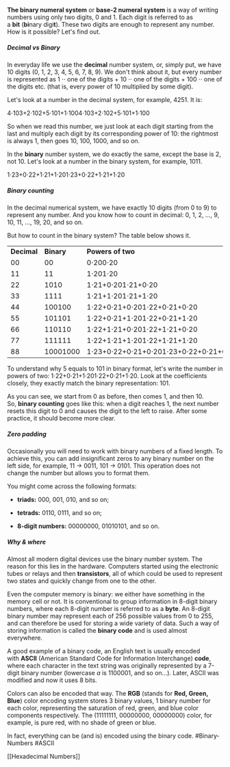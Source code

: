 **The binary numeral system** or **base-2 numeral system** is a way of writing numbers using only two digits, 0 and 1. Each digit is referred to as a **bit** (**bi**nary digi**t**). These two digits are enough to represent any number. How is it possible? Let's find out.
##### Decimal vs Binary

In everyday life we use the **decimal** number system, or, simply put, we have 10 digits (0, 1, 2, 3, 4, 5, 6, 7, 8, 9). We don't think about it, but every number is represented as 1 ⋅⋅ one of the digits + 10 ⋅⋅ one of the digits + 100 ⋅⋅ one of the digits etc. (that is, every power of 10 multiplied by some digit).

Let's look at a number in the decimal system, for example, 4251. It is:

4⋅103+2⋅102+5⋅101+1⋅1004⋅103+2⋅102+5⋅101+1⋅100

So when we read this number, we just look at each digit starting from the last and multiply each digit by its corresponding power of 10: the rightmost is always 1, then goes 10, 100, 1000, and so on.

In the **binary** number system, we do exactly the same, except the base is 2, not 10. Let's look at a number in the binary system, for example, 1011.

1⋅23+0⋅22+1⋅21+1⋅201⋅23+0⋅22+1⋅21+1⋅20

##### Binary counting

In the decimal numerical system, we have exactly 10 digits (from 0 to 9) to represent any number. And you know how to count in decimal: 0, 1, 2, ..., 9, 10, 11, ..., 19, 20, and so on.

But how to count in the binary system? The table below shows it.

|   |   |   |
|---|---|---|
|**Decimal**|**Binary**|**Powers of two**|
|00|00|0⋅200⋅20|
|11|11|1⋅201⋅20|
|22|1010|1⋅21+0⋅201⋅21+0⋅20|
|33|1111|1⋅21+1⋅201⋅21+1⋅20|
|44|100100|1⋅22+0⋅21+0⋅201⋅22+0⋅21+0⋅20|
|55|101101|1⋅22+0⋅21+1⋅201⋅22+0⋅21+1⋅20|
|66|110110|1⋅22+1⋅21+0⋅201⋅22+1⋅21+0⋅20|
|77|111111|1⋅22+1⋅21+1⋅201⋅22+1⋅21+1⋅20|
|88|10001000|1⋅23+0⋅22+0⋅21+0⋅201⋅23+0⋅22+0⋅21+0⋅20|

To understand why 5 equals to 101 in binary format, let's write the number in powers of two: 1⋅22+0⋅21+1⋅201⋅22+0⋅21+1⋅20. Look at the coefficients closely, they exactly match the binary representation: 101.

As you can see, we start from 0 as before, then comes 1, and then 10. So, **binary counting** goes like this: when a digit reaches 1, the next number resets this digit to 0 and causes the digit to the left to raise. After some practice, it should become more clear.

##### Zero padding

Occasionally you will need to work with binary numbers of a fixed length. To achieve this, you can add insignificant zeros to any binary number on the left side, for example, 11 → 0011, 101 → 0101. This operation does not change the number but allows you to format them.

You might come across the following formats:

- **triads:** 000, 001, 010, and so on;
    
- **tetrads:** 0110, 0111, and so on;
    
- **8-digit numbers:** 00000000, 01010101, and so on.
    

##### Why & where

Almost all modern digital devices use the binary number system. The reason for this lies in the hardware. Computers started using the electronic tubes or relays and then **transistors**, all of which could be used to represent two states and quickly change from one to the other.

Even the computer memory is binary: we either have something in the memory cell or not. It is conventional to group information in 8-digit binary numbers, where each 8-digit number is referred to as a **byte**. An 8-digit binary number may represent each of 256 possible values from 0 to 255, and can therefore be used for storing a wide variety of data. Such a way of storing information is called the **binary code** and is used almost everywhere.

A good example of a binary code, an English text is usually encoded with **ASCII** (American Standard Code for Information Interchange) **code**, where each character in the text string was originally represented by a 7-digit binary number (lowercase _a_ is 1100001, and so on…). Later, ASCII was modified and now it uses 8 bits.

Colors can also be encoded that way. The **RGB** (stands for **Red, Green, Blue**) color encoding system stores 3 binary values, 1 binary number for each color, representing the saturation of red, green, and blue color components respectively. The (11111111, 00000000, 00000000) color, for example, is pure red, with no shade of green or blue.

In fact, everything can be (and is) encoded using the binary code.
#Binary-Numbers #ASCII


[[Hexadecimal Numbers]]
